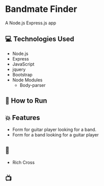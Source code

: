 # Bandmate Finder

A Node.js Express.js app


## :computer: Technologies Used 
 
* Node.js
* Express
* JavaScript
* jquery
* Bootstrap
* Node Modules
	* Body-parser




## :dvd: How to Run 



## :boom: Features

* Form for guitar player looking for a band.  
* Form for a band looking for a guitar player



## :bust_in_silhouette:

* Rich Cross 


## :tv:




